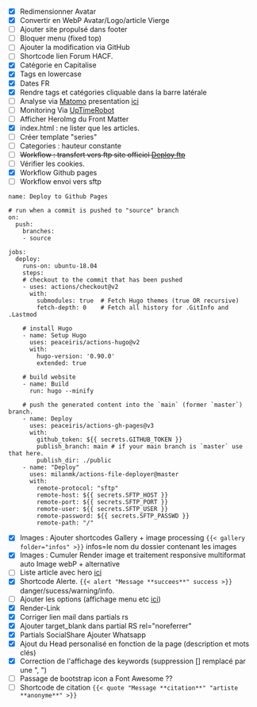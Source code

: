 * [X] Redimensionner Avatar
* [X] Convertir en WebP Avatar/Logo/article Vierge
* [ ] Ajouter site propulsé dans footer
* [ ] Bloquer menu (fixed top)
* [ ] Ajouter la modification via GitHub
* [ ] Shortcode lien Forum HACF.
* [X] Catégorie en Capitalise
* [X] Tags en lowercase
* [X] Dates FR
* [X] Rendre tags et catégories cliquable dans la barre latérale
* [ ] Analyse via [Matomo](https://fr.matomo.org/) presentation [ici](https://zestedesavoir.com/tutoriels/2508/matomo-analytics/)
* [ ] Monitoring Via [UpTimeRobot](uptimerobot.com)
* [ ] Afficher HeroImg du Front Matter
* [X] index.html : ne lister que les articles.
* [ ] Créer template "series"
* [ ] Categories : hauteur constante
* [ ] ~~Workflow : transfert vers ftp site officiel [Deploy ftp](https://github.com/marketplace/actions/ftp-deploy)~~
* [ ] Vérifier les cookies.
* [X] Workflow Github pages
* [ ] Workflow envoi vers sftp
```
name: Deploy to Github Pages

# run when a commit is pushed to "source" branch
on:
  push:
    branches:
    - source

jobs:
  deploy:
    runs-on: ubuntu-18.04
    steps:
    # checkout to the commit that has been pushed
    - uses: actions/checkout@v2
      with:
        submodules: true  # Fetch Hugo themes (true OR recursive)
        fetch-depth: 0    # Fetch all history for .GitInfo and .Lastmod
    
    # install Hugo
    - name: Setup Hugo
      uses: peaceiris/actions-hugo@v2
      with:
        hugo-version: '0.90.0'
        extended: true

    # build website
    - name: Build
      run: hugo --minify

    # push the generated content into the `main` (former `master`) branch.
    - name: Deploy
      uses: peaceiris/actions-gh-pages@v3
      with:
        github_token: ${{ secrets.GITHUB_TOKEN }}
        publish_branch: main # if your main branch is `master` use that here.
        publish_dir: ./public
    - name: "Deploy"
      uses: milanmk/actions-file-deployer@master
      with:
        remote-protocol: "sftp"
        remote-host: ${{ secrets.SFTP_HOST }}
        remote-port: ${{ secrets.SFTP_PORT }}
        remote-user: ${{ secrets.SFTP_USER }}
        remote-password: ${{ secrets.SFTP_PASSWD }}
        remote-path: "/"
```
* [x] Images : Ajouter shortcodes Gallery + image processing `{{< gallery folder="infos" >}}` infos=le nom du dossier contenant les images
* [x] Images : Cumuler Render image et traitement responsive multiformat auto Image webP + alternative
* [ ] Liste article avec hero [ici](https://www.markuptag.com/hero-banner-html-design-in-bootstrap-5/)
* [x] Shortcode Alerte. `{{< alert "Message **succees**" success >}}` danger/sucess/warning/info.
* [ ] Ajouter les options (affichage menu etc [ici](https://github.com/razonyang/hugo-theme-bootstrap/tree/master/layouts/partials/sidebar))
* [X] Render-Link
* [x] Corriger lien mail dans partials rs
* [x] Ajouter target_blank dans partial RS rel="noreferrer"
* [x] Partials SocialShare Ajouter Whatsapp
* [x] Ajout du Head personalisé en fonction de la page (description et mots clés)
* [x] Correction de l'affichage des keywords (suppression [] remplacé par une ", ")
* [ ] Passage de bootstrap icon a Font Awesome ??
* [ ] Shortcode de citation `{{< quote "Message **citation**" "artiste **anonyme**" >}}`